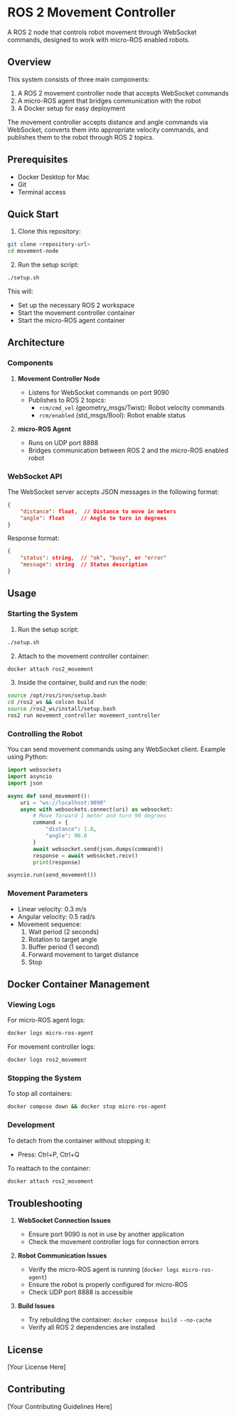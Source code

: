 # ROS 2 Movement Controller

A ROS 2 node that controls robot movement through WebSocket commands, designed to work with micro-ROS enabled robots.

## Overview

This system consists of three main components:

1. A ROS 2 movement controller node that accepts WebSocket commands
2. A micro-ROS agent that bridges communication with the robot
3. A Docker setup for easy deployment

The movement controller accepts distance and angle commands via WebSocket, converts them into appropriate velocity commands, and publishes them to the robot through ROS 2 topics.

## Prerequisites

- Docker Desktop for Mac
- Git
- Terminal access

## Quick Start

1. Clone this repository:

```bash
git clone <repository-url>
cd movement-node
```

2. Run the setup script:

```bash
./setup.sh
```

This will:

- Set up the necessary ROS 2 workspace
- Start the movement controller container
- Start the micro-ROS agent container

## Architecture

### Components

1. **Movement Controller Node**

   - Listens for WebSocket commands on port 9090
   - Publishes to ROS 2 topics:
     - `rcm/cmd_vel` (geometry_msgs/Twist): Robot velocity commands
     - `rcm/enabled` (std_msgs/Bool): Robot enable status

2. **micro-ROS Agent**
   - Runs on UDP port 8888
   - Bridges communication between ROS 2 and the micro-ROS enabled robot

### WebSocket API

The WebSocket server accepts JSON messages in the following format:

```json
{
    "distance": float,  // Distance to move in meters
    "angle": float     // Angle to turn in degrees
}
```

Response format:

```json
{
    "status": string,  // "ok", "busy", or "error"
    "message": string  // Status description
}
```

## Usage

### Starting the System

1. Run the setup script:

```bash
./setup.sh
```

2. Attach to the movement controller container:

```bash
docker attach ros2_movement
```

3. Inside the container, build and run the node:

```bash
source /opt/ros/iron/setup.bash
cd /ros2_ws && colcon build
source /ros2_ws/install/setup.bash
ros2 run movement_controller movement_controller
```

### Controlling the Robot

You can send movement commands using any WebSocket client. Example using Python:

```python
import websockets
import asyncio
import json

async def send_movement():
    uri = "ws://localhost:9090"
    async with websockets.connect(uri) as websocket:
        # Move forward 1 meter and turn 90 degrees
        command = {
            "distance": 1.0,
            "angle": 90.0
        }
        await websocket.send(json.dumps(command))
        response = await websocket.recv()
        print(response)

asyncio.run(send_movement())
```

### Movement Parameters

- Linear velocity: 0.3 m/s
- Angular velocity: 0.5 rad/s
- Movement sequence:
  1. Wait period (2 seconds)
  2. Rotation to target angle
  3. Buffer period (1 second)
  4. Forward movement to target distance
  5. Stop

## Docker Container Management

### Viewing Logs

For micro-ROS agent logs:

```bash
docker logs micro-ros-agent
```

For movement controller logs:

```bash
docker logs ros2_movement
```

### Stopping the System

To stop all containers:

```bash
docker compose down && docker stop micro-ros-agent
```

### Development

To detach from the container without stopping it:

- Press: Ctrl+P, Ctrl+Q

To reattach to the container:

```bash
docker attach ros2_movement
```

## Troubleshooting

1. **WebSocket Connection Issues**

   - Ensure port 9090 is not in use by another application
   - Check the movement controller logs for connection errors

2. **Robot Communication Issues**

   - Verify the micro-ROS agent is running (`docker logs micro-ros-agent`)
   - Ensure the robot is properly configured for micro-ROS
   - Check UDP port 8888 is accessible

3. **Build Issues**
   - Try rebuilding the container: `docker compose build --no-cache`
   - Verify all ROS 2 dependencies are installed

## License

[Your License Here]

## Contributing

[Your Contributing Guidelines Here]
